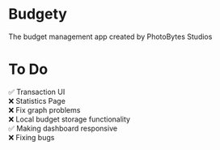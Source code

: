 # Budgety

The budget management app created by PhotoBytes Studios

# To Do

✅ Transaction UI <br />
❌ Statistics Page <br />
❌ Fix graph problems <br />
❌ Local budget storage functionality <br />
✅ Making dashboard responsive <br />
❌ Fixing bugs <br />
